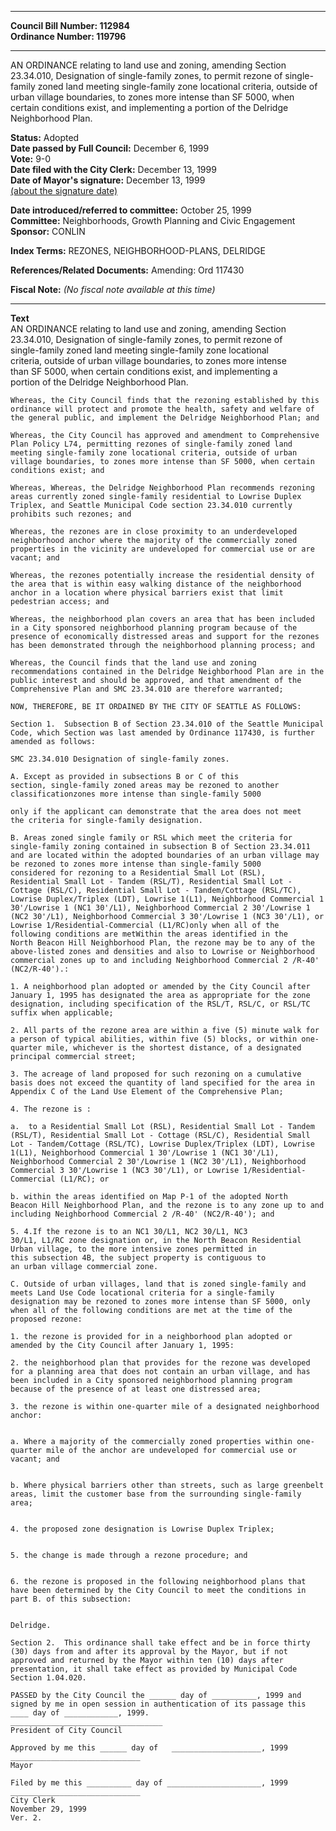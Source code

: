 * * * * *  
  
**Council Bill Number: [](#h0)[](#h2)112984**   
**Ordinance Number: 119796**  
  
* * * * *  
  
AN ORDINANCE relating to land use and zoning, amending Section 23.34.010, Designation of single-family zones, to permit rezone of single-family zoned land meeting single-family zone locational criteria, outside of urban village boundaries, to zones more intense than SF 5000, when certain conditions exist, and implementing a portion of the Delridge Neighborhood Plan.  
  
**Status:** Adopted   
**Date passed by Full Council:** December 6, 1999   
**Vote:** 9-0   
**Date filed with the City Clerk:** December 13, 1999   
**Date of Mayor's signature:** December 13, 1999   
[(about the signature date)](/~public/approvaldate.htm)   
  
  
**Date introduced/referred to committee:** October 25, 1999   
**Committee:** Neighborhoods, Growth Planning and Civic Engagement   
**Sponsor:** CONLIN   
  
**Index Terms:** REZONES, NEIGHBORHOOD-PLANS, DELRIDGE  
  
**References/Related Documents:** Amending: Ord 117430  
  
**Fiscal Note:** *(No fiscal note available at this time)*  
  
* * * * *  
  
**Text**  
    AN ORDINANCE relating to land use and zoning, amending Section  
    23.34.010, Designation of single-family zones, to permit rezone of  
    single-family zoned land meeting single-family zone locational  
    criteria, outside of urban village boundaries, to zones more intense  
    than SF 5000, when certain conditions exist, and implementing a  
    portion of the Delridge Neighborhood Plan.  
  
    Whereas, the City Council finds that the rezoning established by this  
    ordinance will protect and promote the health, safety and welfare of  
    the general public, and implement the Delridge Neighborhood Plan; and  
  
    Whereas, the City Council has approved and amendment to Comprehensive  
    Plan Policy L74, permitting rezones of single-family zoned land  
    meeting single-family zone locational criteria, outside of urban  
    village boundaries, to zones more intense than SF 5000, when certain  
    conditions exist; and  
  
    Whereas, Whereas, the Delridge Neighborhood Plan recommends rezoning  
    areas currently zoned single-family residential to Lowrise Duplex  
    Triplex, and Seattle Municipal Code section 23.34.010 currently  
    prohibits such rezones; and  
  
    Whereas, the rezones are in close proximity to an underdeveloped  
    neighborhood anchor where the majority of the commercially zoned  
    properties in the vicinity are undeveloped for commercial use or are  
    vacant; and  
  
    Whereas, the rezones potentially increase the residential density of  
    the area that is within easy walking distance of the neighborhood  
    anchor in a location where physical barriers exist that limit  
    pedestrian access; and  
  
    Whereas, the neighborhood plan covers an area that has been included  
    in a City sponsored neighborhood planning program because of the  
    presence of economically distressed areas and support for the rezones  
    has been demonstrated through the neighborhood planning process; and  
  
    Whereas, the Council finds that the land use and zoning  
    recommendations contained in the Delridge Neighborhood Plan are in the  
    public interest and should be approved, and that amendment of the  
    Comprehensive Plan and SMC 23.34.010 are therefore warranted;  
  
    NOW, THEREFORE, BE IT ORDAINED BY THE CITY OF SEATTLE AS FOLLOWS:  
  
    Section 1.  Subsection B of Section 23.34.010 of the Seattle Municipal  
    Code, which Section was last amended by Ordinance 117430, is further  
    amended as follows:  
  
    SMC 23.34.010 Designation of single-family zones.  
  
    A. Except as provided in subsections B or C of this  
    section, single-family zoned areas may be rezoned to another  
    classificationzones more intense than single-family 5000  
  
    only if the applicant can demonstrate that the area does not meet  
    the criteria for single-family designation.  
  
    B. Areas zoned single family or RSL which meet the criteria for  
    single-family zoning contained in subsection B of Section 23.34.011  
    and are located within the adopted boundaries of an urban village may  
    be rezoned to zones more intense than single-family 5000   
    considered for rezoning to a Residential Small Lot (RSL),  
    Residential Small Lot - Tandem (RSL/T), Residential Small Lot -  
    Cottage (RSL/C), Residential Small Lot - Tandem/Cottage (RSL/TC),  
    Lowrise Duplex/Triplex (LDT), Lowrise 1(L1), Neighborhood Commercial 1  
    30'/Lowrise 1 (NC1 30'/L1), Neighborhood Commercial 2 30'/Lowrise 1  
    (NC2 30'/L1), Neighborhood Commercial 3 30'/Lowrise 1 (NC3 30'/L1), or  
    Lowrise 1/Residential-Commercial (L1/RC)only when all of the  
    following conditions are metWithin the areas identified in the  
    North Beacon Hill Neighborhood Plan, the rezone may be to any of the  
    above-listed zones and densities and also to Lowrise or Neighborhood  
    commercial zones up to and including Neighborhood Commercial 2 /R-40'  
    (NC2/R-40').:  
  
    1. A neighborhood plan adopted or amended by the City Council after  
    January 1, 1995 has designated the area as appropriate for the zone  
    designation, including specification of the RSL/T, RSL/C, or RSL/TC  
    suffix when applicable;  
  
    2. All parts of the rezone area are within a five (5) minute walk for  
    a person of typical abilities, within five (5) blocks, or within one-  
    quarter mile, whichever is the shortest distance, of a designated  
    principal commercial street;  
  
    3. The acreage of land proposed for such rezoning on a cumulative  
    basis does not exceed the quantity of land specified for the area in  
    Appendix C of the Land Use Element of the Comprehensive Plan;  
  
    4. The rezone is :  
  
    a.  to a Residential Small Lot (RSL), Residential Small Lot - Tandem  
    (RSL/T), Residential Small Lot - Cottage (RSL/C), Residential Small  
    Lot - Tandem/Cottage (RSL/TC), Lowrise Duplex/Triplex (LDT), Lowrise  
    1(L1), Neighborhood Commercial 1 30'/Lowrise 1 (NC1 30'/L1),  
    Neighborhood Commercial 2 30'/Lowrise 1 (NC2 30'/L1), Neighborhood  
    Commercial 3 30'/Lowrise 1 (NC3 30'/L1), or Lowrise 1/Residential-  
    Commercial (L1/RC); or  
  
    b. within the areas identified on Map P-1 of the adopted North  
    Beacon Hill Neighborhood Plan, and the rezone is to any zone up to and  
    including Neighborhood Commercial 2 /R-40' (NC2/R-40'); and  
  
    5. 4.If the rezone is to an NC1 30/L1, NC2 30/L1, NC3  
    30/L1, L1/RC zone designation or, in the North Beacon Residential  
    Urban village, to the more intensive zones permitted in  
    this subsection 4B, the subject property is contiguous to  
    an urban village commercial zone.  
  
    C. Outside of urban villages, land that is zoned single-family and  
    meets Land Use Code locational criteria for a single-family  
    designation may be rezoned to zones more intense than SF 5000, only  
    when all of the following conditions are met at the time of the  
    proposed rezone:  
  
    1. the rezone is provided for in a neighborhood plan adopted or  
    amended by the City Council after January 1, 1995:  
  
    2. the neighborhood plan that provides for the rezone was developed  
    for a planning area that does not contain an urban village, and has  
    been included in a City sponsored neighborhood planning program  
    because of the presence of at least one distressed area;  
  
    3. the rezone is within one-quarter mile of a designated neighborhood  
    anchor:  
  
  
    a. Where a majority of the commercially zoned properties within one-  
    quarter mile of the anchor are undeveloped for commercial use or  
    vacant; and  
  
  
    b. Where physical barriers other than streets, such as large greenbelt  
    areas, limit the customer base from the surrounding single-family  
    area;  
  
  
    4. the proposed zone designation is Lowrise Duplex Triplex;  
  
  
    5. the change is made through a rezone procedure; and  
  
  
    6. the rezone is proposed in the following neighborhood plans that  
    have been determined by the City Council to meet the conditions in  
    part B. of this subsection:  
  
  
    Delridge.  
  
    Section 2.  This ordinance shall take effect and be in force thirty  
    (30) days from and after its approval by the Mayor, but if not  
    approved and returned by the Mayor within ten (10) days after  
    presentation, it shall take effect as provided by Municipal Code  
    Section 1.04.020.  
  
    PASSED by the City Council the ______ day of __________, 1999 and  
    signed by me in open session in authentication of its passage this  
    ____ day of ____________, 1999.  
    __________________________________  
    President of City Council  
  
    Approved by me this ______ day of   ____________________, 1999  
    _____________________________  
    Mayor  
  
    Filed by me this __________ day of _____________________, 1999  
    _____________________________  
    City Clerk  
    November 29, 1999  
    Ver. 2.  
